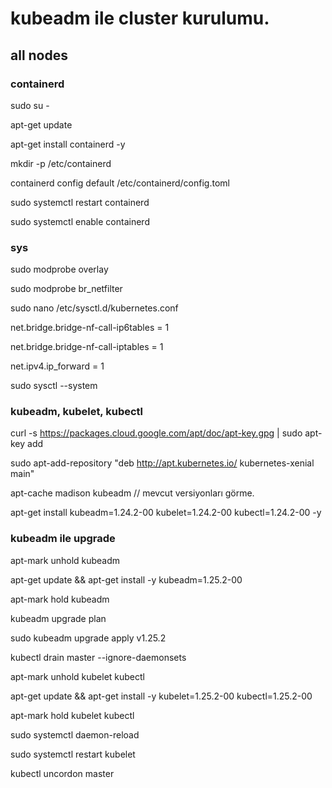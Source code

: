 # kubeadm ile cluster kurulumu.

## all nodes

### containerd

sudo su -

apt-get update

apt-get install containerd -y

mkdir -p /etc/containerd

containerd config default /etc/containerd/config.toml


sudo systemctl restart containerd

sudo systemctl enable containerd

### sys

sudo modprobe overlay

sudo modprobe br_netfilter

sudo nano /etc/sysctl.d/kubernetes.conf

net.bridge.bridge-nf-call-ip6tables = 1

net.bridge.bridge-nf-call-iptables = 1

net.ipv4.ip_forward = 1

sudo sysctl --system


### kubeadm, kubelet, kubectl

curl -s https://packages.cloud.google.com/apt/doc/apt-key.gpg | sudo apt-key add

sudo apt-add-repository "deb http://apt.kubernetes.io/ kubernetes-xenial main"

apt-cache madison kubeadm // mevcut versiyonları görme.

apt-get install kubeadm=1.24.2-00 kubelet=1.24.2-00 kubectl=1.24.2-00 -y

### kubeadm ile upgrade

apt-mark unhold kubeadm

apt-get update && apt-get install -y kubeadm=1.25.2-00

apt-mark hold kubeadm
 
kubeadm upgrade plan

sudo kubeadm upgrade apply v1.25.2


kubectl drain master --ignore-daemonsets

apt-mark unhold kubelet kubectl

apt-get update && apt-get install -y kubelet=1.25.2-00 kubectl=1.25.2-00

apt-mark hold kubelet kubectl

sudo systemctl daemon-reload

sudo systemctl restart kubelet

kubectl uncordon master

